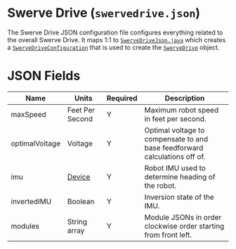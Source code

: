 # Swerve Drive (`swervedrive.json`)

The Swerve Drive JSON configuration file configures everything related to the overall Swerve Drive.
It maps 1:1
to [`SwerveDriveJson.java`](../../src/main/java/frc/robot/subsystems/swervedrive2/swervelib/parser/json/SwerveDriveJson.java)
which creates
a [`SwerveDriveConfiguration`](../../src/main/java/frc/robot/subsystems/swervedrive2/swervelib/parser/SwerveDriveConfiguration.java)
that is used to create
the [`SwerveDrive`](../../src/main/java/frc/robot/subsystems/swervedrive2/swervelib/SwerveDrive.java)
object.

# JSON Fields

| Name           | Units                   | Required | Description                                                                |
|----------------|-------------------------|----------|----------------------------------------------------------------------------|
| maxSpeed       | Feet Per Second         | Y        | Maximum robot speed in feet per second.                                    |
| optimalVoltage | Voltage                 | Y        | Optimal voltage to compensate to and base feedforward calculations off of. |
| imu            | [Device](devicejson.md) | Y        | Robot IMU used to determine heading of the robot.                          |
| invertedIMU    | Boolean                 | Y        | Inversion state of the IMU.                                                |
| modules        | String array            | Y        | Module JSONs in order clockwise order starting from front left.            |
